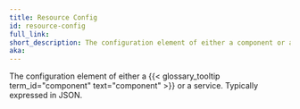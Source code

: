 ```yaml
---
title: Resource Config
id: resource-config
full_link:
short_description: The configuration element of either a component or a service. Typically expressed in JSON.
aka:
---
```


The configuration element of either a {{< glossary_tooltip term_id="component" text="component" >}} or a service. Typically expressed in JSON.
